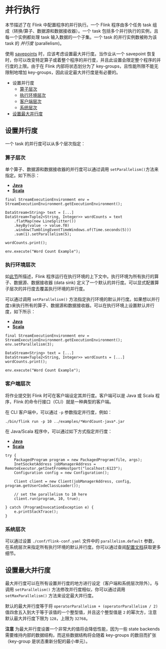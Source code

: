 # 并行执行

本节描述了在 Flink 中配置程序的并行执行。一个 Flink 程序由多个任务 task 组成（转换/算子、数据源和数据接收器）。一个 task 包括多个并行执行的实例，且每一个实例都处理 task 输入数据的一个子集。一个 task 的并行实例数被称为该 task 的 *并行度* (parallelism)。

使用 [savepoints](https://ci.apache.org/projects/flink/flink-docs-release-1.12/zh/ops/state/savepoints.html) 时，应该考虑设置最大并行度。当作业从一个 savepoint 恢复时，你可以改变特定算子或着整个程序的并行度，并且此设置会限定整个程序的并行度的上限。由于在 Flink 内部将状态划分为了 key-groups，且性能所限不能无限制地增加 key-groups，因此设定最大并行度是有必要的。

- 设置并行度
  - [算子层次](https://ci.apache.org/projects/flink/flink-docs-release-1.12/zh/dev/parallel.html#算子层次)
  - [执行环境层次](https://ci.apache.org/projects/flink/flink-docs-release-1.12/zh/dev/parallel.html#执行环境层次)
  - [客户端层次](https://ci.apache.org/projects/flink/flink-docs-release-1.12/zh/dev/parallel.html#客户端层次)
  - [系统层次](https://ci.apache.org/projects/flink/flink-docs-release-1.12/zh/dev/parallel.html#系统层次)
- [设置最大并行度](https://ci.apache.org/projects/flink/flink-docs-release-1.12/zh/dev/parallel.html#设置最大并行度)

## 设置并行度

一个 task 的并行度可以从多个层次指定：

### 算子层次

单个算子、数据源和数据接收器的并行度可以通过调用 `setParallelism()`方法来指定。如下所示：

- [**Java**](https://ci.apache.org/projects/flink/flink-docs-release-1.12/zh/dev/parallel.html#tab_Java_0)
- [**Scala**](https://ci.apache.org/projects/flink/flink-docs-release-1.12/zh/dev/parallel.html#tab_Scala_0)

```
final StreamExecutionEnvironment env = StreamExecutionEnvironment.getExecutionEnvironment();

DataStream<String> text = [...]
DataStream<Tuple2<String, Integer>> wordCounts = text
    .flatMap(new LineSplitter())
    .keyBy(value -> value.f0)
    .window(TumblingEventTimeWindows.of(Time.seconds(5)))
    .sum(1).setParallelism(5);

wordCounts.print();

env.execute("Word Count Example");
```

### 执行环境层次

如[此节](https://ci.apache.org/projects/flink/flink-docs-release-1.12/zh/dev/datastream_api.html#anatomy-of-a-flink-program)所描述，Flink 程序运行在执行环境的上下文中。执行环境为所有执行的算子、数据源、数据接收器 (data sink) 定义了一个默认的并行度。可以显式配置算子层次的并行度去覆盖执行环境的并行度。

可以通过调用 `setParallelism()` 方法指定执行环境的默认并行度。如果想以并行度`3`来执行所有的算子、数据源和数据接收器。可以在执行环境上设置默认并行度，如下所示：

- [**Java**](https://ci.apache.org/projects/flink/flink-docs-release-1.12/zh/dev/parallel.html#tab_Java_1)
- [**Scala**](https://ci.apache.org/projects/flink/flink-docs-release-1.12/zh/dev/parallel.html#tab_Scala_1)

```
final StreamExecutionEnvironment env = StreamExecutionEnvironment.getExecutionEnvironment();
env.setParallelism(3);

DataStream<String> text = [...]
DataStream<Tuple2<String, Integer>> wordCounts = [...]
wordCounts.print();

env.execute("Word Count Example");
```

### 客户端层次

将作业提交到 Flink 时可在客户端设定其并行度。客户端可以是 Java 或 Scala 程序，Flink 的命令行接口（CLI）就是一种典型的客户端。

在 CLI 客户端中，可以通过 `-p` 参数指定并行度，例如：

```
./bin/flink run -p 10 ../examples/*WordCount-java*.jar
```

在 Java/Scala 程序中，可以通过如下方式指定并行度：

- [**Java**](https://ci.apache.org/projects/flink/flink-docs-release-1.12/zh/dev/parallel.html#tab_Java_2)
- [**Scala**](https://ci.apache.org/projects/flink/flink-docs-release-1.12/zh/dev/parallel.html#tab_Scala_2)

```
try {
    PackagedProgram program = new PackagedProgram(file, args);
    InetSocketAddress jobManagerAddress = RemoteExecutor.getInetFromHostport("localhost:6123");
    Configuration config = new Configuration();

    Client client = new Client(jobManagerAddress, config, program.getUserCodeClassLoader());

    // set the parallelism to 10 here
    client.run(program, 10, true);

} catch (ProgramInvocationException e) {
    e.printStackTrace();
}
```

### 系统层次

可以通过设置 `./conf/flink-conf.yaml` 文件中的 `parallelism.default` 参数，在系统层次来指定所有执行环境的默认并行度。你可以通过查阅[配置文档](https://ci.apache.org/projects/flink/flink-docs-release-1.12/zh/deployment/config.html)获取更多细节。

## 设置最大并行度

最大并行度可以在所有设置并行度的地方进行设定（客户端和系统层次除外）。与调用 `setParallelism()` 方法修改并行度相似，你可以通过调用 `setMaxParallelism()` 方法来设定最大并行度。

默认的最大并行度等于将 `operatorParallelism + (operatorParallelism / 2)` 值四舍五入到大于等于该值的一个整型值，并且这个整型值是 `2` 的幂次方，注意默认最大并行度下限为 `128`，上限为 `32768`。

**注意** 为最大并行度设置一个非常大的值将会降低性能，因为一些 state backends 需要维持内部的数据结构，而这些数据结构将会随着 key-groups 的数目而扩张（key-group 是状态重新分配的最小单元）。